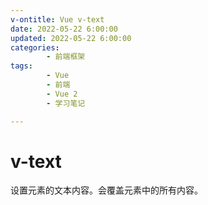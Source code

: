 ```yaml
---
v-ontitle: Vue v-text 
date: 2022-05-22 6:00:00
updated: 2022-05-22 6:00:00
categories:
        - 前端框架
tags:
        - Vue
        - 前端
        - Vue 2
        - 学习笔记

---
```


# v-text

设置元素的文本内容。会覆盖元素中的所有内容。